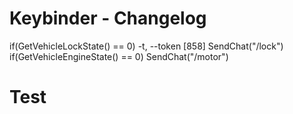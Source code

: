 # Keybinder - Changelog
if(GetVehicleLockState() == 0)
-t, --token [858]
SendChat("/lock")
if(GetVehicleEngineState() == 0)
SendChat("/motor")
# Test 
